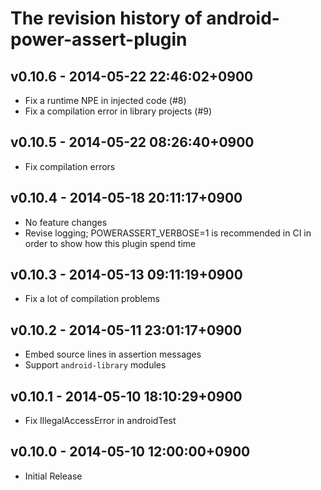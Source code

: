 # The revision history of android-power-assert-plugin

## v0.10.6 - 2014-05-22 22:46:02+0900

* Fix a runtime NPE in injected code (#8)
* Fix a compilation error in library projects (#9)

## v0.10.5 - 2014-05-22 08:26:40+0900

* Fix compilation errors

## v0.10.4 - 2014-05-18 20:11:17+0900

* No feature changes
* Revise logging; POWERASSERT_VERBOSE=1 is recommended in CI
  in order to show how this plugin spend time

## v0.10.3 - 2014-05-13 09:11:19+0900

* Fix a lot of compilation problems

## v0.10.2 - 2014-05-11 23:01:17+0900

* Embed source lines in assertion messages
* Support `android-library` modules

## v0.10.1 - 2014-05-10 18:10:29+0900

* Fix IllegalAccessError in androidTest

## v0.10.0 - 2014-05-10 12:00:00+0900

* Initial Release
